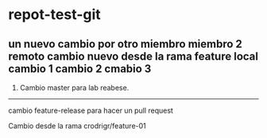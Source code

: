 # repot-test-git

un nuevo cambio por otro miembro
miembro 2 remoto
cambio nuevo desde la rama feature local
cambio 1
cambio 2
cmabio 3
----------------
1. Cambio master para lab reabese.

----
cambio feature-release para hacer un pull request


Cambio desde la rama crodrigr/feature-01
